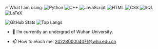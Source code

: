 🔥 What I am using: 
![Python](https://img.shields.io/badge/-Python-3776AB?logo=python&logoColor=white)
![C++](https://img.shields.io/badge/-C++-00599C?logo=cplusplus&logoColor=white)
![JavaScript](https://img.shields.io/badge/-JavaScript-F7DF1E?logo=javascript&logoColor=black)
![HTML](https://img.shields.io/badge/-HTML-E34F26?logo=html5&logoColor=white)
![CSS](https://img.shields.io/badge/-CSS-1572B6?logo=css3&logoColor=white)
![SQL](https://img.shields.io/badge/-SQL-4479A1?logo=mysql&logoColor=white)
![LaTeX](https://img.shields.io/badge/-LaTeX-47A141?logo=latex&logoColor=white)

<!-- 📚 **开源项目**  
- [项目1](链接): 简介
- [项目2](链接): 简介 -->

![GitHub Stats](https://github-readme-stats.vercel.app/api?username=Hallucinatie&show_icons=true&theme=radical)
![Top Langs](https://github-readme-stats.vercel.app/api/top-langs/?username=Hallucinatie&layout=compact&theme=radical)


- 🔭 I’m currently an undergrad of Wuhan University.
<!-- - 🌱 I’m currently learning ...
- 👯 I’m looking to collaborate on ...
- 🤔 I’m looking for help with ...
- 💬 Ask me about ... -->
- 📫 How to reach me: 2022300004071@whu.edu.cn
<!-- - 😄 Pronouns: ...
- ⚡ Fun fact: ... -->
